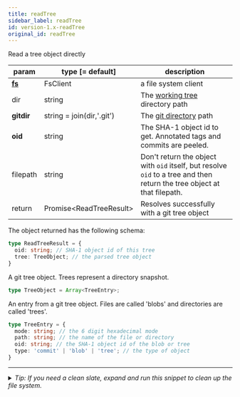 ```yaml
---
title: readTree
sidebar_label: readTree
id: version-1.x-readTree
original_id: readTree
---
```


Read a tree object directly

| param          | type [= default]          | description                                                                                                              |
| -------------- | ------------------------- | ------------------------------------------------------------------------------------------------------------------------ |
| [**fs**](./fs) | FsClient                  | a file system client                                                                                                     |
| dir            | string                    | The [working tree](dir-vs-gitdir.md) directory path                                                                      |
| **gitdir**     | string = join(dir,'.git') | The [git directory](dir-vs-gitdir.md) path                                                                               |
| **oid**        | string                    | The SHA-1 object id to get. Annotated tags and commits are peeled.                                                       |
| filepath       | string                    | Don't return the object with `oid` itself, but resolve `oid` to a tree and then return the tree object at that filepath. |
| return         | Promise\<ReadTreeResult\> | Resolves successfully with a git tree object                                                                             |

The object returned has the following schema:

```ts
type ReadTreeResult = {
  oid: string; // SHA-1 object id of this tree
  tree: TreeObject; // the parsed tree object
}
```

A git tree object. Trees represent a directory snapshot.

```ts
type TreeObject = Array<TreeEntry>;
```

An entry from a git tree object. Files are called 'blobs' and directories are called 'trees'.

```ts
type TreeEntry = {
  mode: string; // the 6 digit hexadecimal mode
  path: string; // the name of the file or directory
  oid: string; // the SHA-1 object id of the blob or tree
  type: 'commit' | 'blob' | 'tree'; // the type of object
}
```


---

<details>
<summary><i>Tip: If you need a clean slate, expand and run this snippet to clean up the file system.</i></summary>

```js live
window.fs = new LightningFS('fs', { wipe: true })
window.pfs = window.fs.promises
console.log('done')
```
</details>

<script>
(function rewriteEditLink() {
  const el = document.querySelector('a.edit-page-link.button');
  if (el) {
    el.href = 'https://github.com/isomorphic-git/isomorphic-git/edit/master/src/api/readTree.js';
  }
})();
</script>